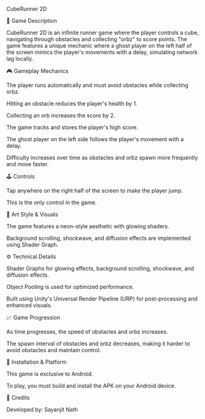 CubeRunner 2D

📌 Game Description

CubeRunner 2D is an infinite runner game where the player controls a cube, navigating through obstacles and collecting "orbz" to score points. The game features a unique mechanic where a ghost player on the left half of the screen mimics the player's movements with a delay, simulating network lag locally.


🎮 Gameplay Mechanics

The player runs automatically and must avoid obstacles while collecting orbz.

Hitting an obstacle reduces the player's health by 1.

Collecting an orb increases the score by 2.

The game tracks and stores the player's high score.

The ghost player on the left side follows the player's movement with a delay.

Difficulty increases over time as obstacles and orbz spawn more frequently and move faster.


🕹️ Controls

Tap anywhere on the right half of the screen to make the player jump.

This is the only control in the game.


🎨 Art Style & Visuals

The game features a neon-style aesthetic with glowing shaders.

Background scrolling, shockwave, and diffusion effects are implemented using Shader Graph.


⚙️ Technical Details

Shader Graphs for glowing effects, background scrolling, shockwave, and diffusion effects.

Object Pooling is used for optimized performance.

Built using Unity's Universal Render Pipeline (URP) for post-processing and enhanced visuals.


📈 Game Progression

As time progresses, the speed of obstacles and orbz increases.

The spawn interval of obstacles and orbz decreases, making it harder to avoid obstacles and maintain control.


📲 Installation & Platform

This game is exclusive to Android.

To play, you must build and install the APK on your Android device.


👤 Credits

Developed by: Sayanjit Nath

